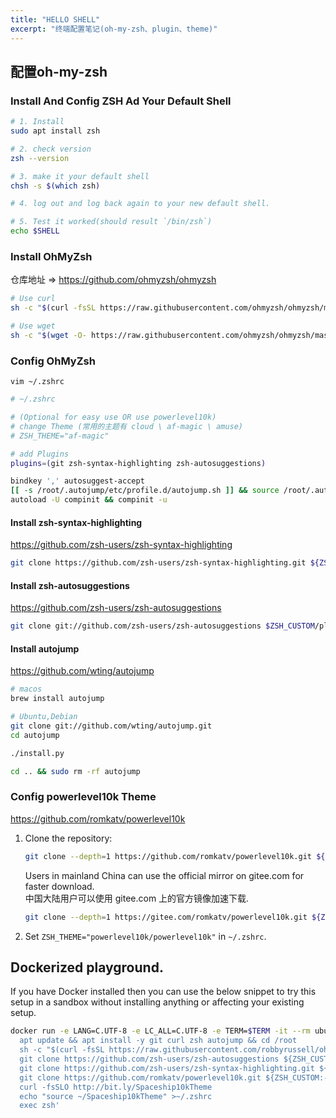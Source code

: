 ```yaml
---
title: "HELLO SHELL"
excerpt: "终端配置笔记(oh-my-zsh、plugin、theme)"
---
```


<!-- # Hello Shell -->

## 配置oh-my-zsh

### Install And Config ZSH Ad Your Default Shell
```sh
# 1. Install
sudo apt install zsh

# 2. check version
zsh --version

# 3. make it your default shell
chsh -s $(which zsh)

# 4. log out and log back again to your new default shell.

# 5. Test it worked(should result `/bin/zsh`)
echo $SHELL
```

### Install OhMyZsh

仓库地址 => https://github.com/ohmyzsh/ohmyzsh

```sh
# Use curl
sh -c "$(curl -fsSL https://raw.githubusercontent.com/ohmyzsh/ohmyzsh/master/tools/install.sh)"

# Use wget
sh -c "$(wget -O- https://raw.githubusercontent.com/ohmyzsh/ohmyzsh/master/tools/install.sh)"
```

### Config OhMyZsh

`vim ~/.zshrc`

```sh
# ~/.zshrc

# (Optional for easy use OR use powerlevel10k)
# change Theme (常用的主题有 cloud \ af-magic \ amuse)
# ZSH_THEME="af-magic" 

# add Plugins
plugins=(git zsh-syntax-highlighting zsh-autosuggestions)

bindkey ',' autosuggest-accept
[[ -s /root/.autojump/etc/profile.d/autojump.sh ]] && source /root/.autojump/etc/profile.d/autojump.sh
autoload -U compinit && compinit -u
```

#### Install zsh-syntax-highlighting
https://github.com/zsh-users/zsh-syntax-highlighting

```sh
git clone https://github.com/zsh-users/zsh-syntax-highlighting.git ${ZSH_CUSTOM:-~/.oh-my-zsh/custom}/plugins/zsh-syntax-highlighting
```

#### Install zsh-autosuggestions
https://github.com/zsh-users/zsh-autosuggestions

```sh
git clone git://github.com/zsh-users/zsh-autosuggestions $ZSH_CUSTOM/plugins/zsh-autosuggestions
```

#### Install autojump
https://github.com/wting/autojump

```sh
# macos
brew install autojump

# Ubuntu,Debian
git clone git://github.com/wting/autojump.git
cd autojump

./install.py

cd .. && sudo rm -rf autojump
```

### Config powerlevel10k Theme

https://github.com/romkatv/powerlevel10k

1. Clone the repository:
    ```zsh
    git clone --depth=1 https://github.com/romkatv/powerlevel10k.git ${ZSH_CUSTOM:-$HOME/.oh-my-zsh/custom}/themes/powerlevel10k
    ```
    Users in mainland China can use the official mirror on gitee.com for faster download.<br>
    中国大陆用户可以使用 gitee.com 上的官方镜像加速下载.

    ```zsh
    git clone --depth=1 https://gitee.com/romkatv/powerlevel10k.git ${ZSH_CUSTOM:-$HOME/.oh-my-zsh/custom}/themes/powerlevel10k
    ```
2. Set `ZSH_THEME="powerlevel10k/powerlevel10k"` in `~/.zshrc`.

## Dockerized playground.

If you have Docker installed then you can use the below snippet to try this setup in a sandbox without installing anything or affecting your existing setup.

```sh
docker run -e LANG=C.UTF-8 -e LC_ALL=C.UTF-8 -e TERM=$TERM -it --rm ubuntu bash -uexc '
  apt update && apt install -y git curl zsh autojump && cd /root
  sh -c "$(curl -fsSL https://raw.githubusercontent.com/robbyrussell/oh-my-zsh/master/tools/install.sh)" --skip-chsh --unattended
  git clone https://github.com/zsh-users/zsh-autosuggestions ${ZSH_CUSTOM:-~/.oh-my-zsh/custom}/plugins/zsh-autosuggestions
  git clone https://github.com/zsh-users/zsh-syntax-highlighting.git ${ZSH_CUSTOM:-~/.oh-my-zsh/custom}/plugins/zsh-syntax-highlighting
  git clone https://github.com/romkatv/powerlevel10k.git ${ZSH_CUSTOM:-~/.oh-my-zsh/custom}/themes/powerlevel10k
  curl -fsSLO http://bit.ly/Spaceship10kTheme
  echo "source ~/Spaceship10kTheme" >~/.zshrc
  exec zsh'
```